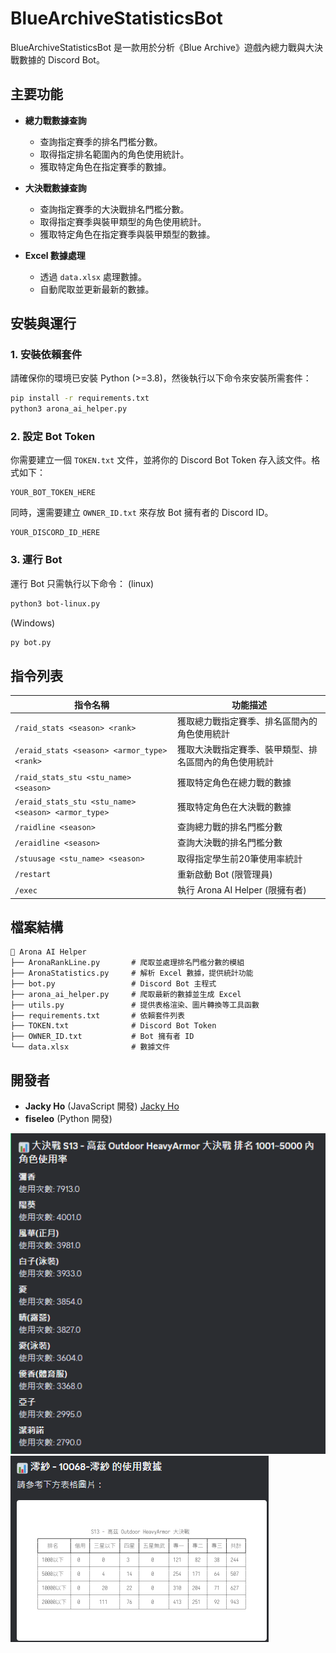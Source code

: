 # BlueArchiveStatisticsBot


BlueArchiveStatisticsBot 是一款用於分析《Blue Archive》遊戲內總力戰與大決戰數據的 Discord Bot。

## 主要功能

- **總力戰數據查詢**
  - 查詢指定賽季的排名門檻分數。
  - 取得指定排名範圍內的角色使用統計。
  - 獲取特定角色在指定賽季的數據。

- **大決戰數據查詢**
  - 查詢指定賽季的大決戰排名門檻分數。
  - 取得指定賽季與裝甲類型的角色使用統計。
  - 獲取特定角色在指定賽季與裝甲類型的數據。

- **Excel 數據處理**
  - 透過 `data.xlsx` 處理數據。
  - 自動爬取並更新最新的數據。

## 安裝與運行

### 1. 安裝依賴套件

請確保你的環境已安裝 Python (>=3.8)，然後執行以下命令來安裝所需套件：

```bash
pip install -r requirements.txt
python3 arona_ai_helper.py 
```
### 2. 設定 Bot Token

你需要建立一個 `TOKEN.txt` 文件，並將你的 Discord Bot Token 存入該文件。格式如下：

```
YOUR_BOT_TOKEN_HERE
```

同時，還需要建立 `OWNER_ID.txt` 來存放 Bot 擁有者的 Discord ID。

```
YOUR_DISCORD_ID_HERE
```

### 3. 運行 Bot

運行 Bot 只需執行以下命令：
(linux)
```bash
python3 bot-linux.py
```
(Windows)
```bash
py bot.py
```

## 指令列表

| 指令名稱 | 功能描述 |
|----------|----------|
| `/raid_stats <season> <rank>` | 獲取總力戰指定賽季、排名區間內的角色使用統計 |
| `/eraid_stats <season> <armor_type> <rank>` | 獲取大決戰指定賽季、裝甲類型、排名區間內的角色使用統計 |
| `/raid_stats_stu <stu_name> <season>` | 獲取特定角色在總力戰的數據 |
| `/eraid_stats_stu <stu_name> <season> <armor_type>` | 獲取特定角色在大決戰的數據 |
| `/raidline <season>` | 查詢總力戰的排名門檻分數 |
| `/eraidline <season>` | 查詢大決戰的排名門檻分數 |
| `/stuusage <stu_name> <season> `| 取得指定學生前20筆使用率統計
| `/restart` | 重新啟動 Bot (限管理員) |
| `/exec` | 執行 Arona AI Helper (限擁有者) |

## 檔案結構

```
📂 Arona AI Helper
├── AronaRankLine.py       # 爬取並處理排名門檻分數的模組
├── AronaStatistics.py     # 解析 Excel 數據，提供統計功能
├── bot.py                 # Discord Bot 主程式
├── arona_ai_helper.py     # 爬取最新的數據並生成 Excel
├── utils.py               # 提供表格渲染、圖片轉換等工具函數
├── requirements.txt       # 依賴套件列表
├── TOKEN.txt              # Discord Bot Token
├── OWNER_ID.txt           # Bot 擁有者 ID
└── data.xlsx              # 數據文件
```

## 開發者

- **Jacky Ho** (JavaScript 開發) [Jacky Ho](https://github.com/jacky1226-csl)
- **fiseleo** (Python 開發)


![alt text](image.png)
![alt text](image-1.png)